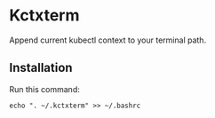 # Kctxterm

Append current kubectl context to your terminal path.

## Installation

Run this command: 
```
echo ". ~/.kctxterm" >> ~/.bashrc
```
